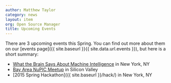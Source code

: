 ```yaml
---
author: Matthew Taylor
category: news
layout: item
org: Open Source Manager
title: Upcoming Events
---
```


There are 3 upcoming events this Spring. You can find out more about them on our
[events page]({{ site.baseurl }}{{ site.data.url.events }}), but here is a short
summary:

* <i></i> [What the Brain Says About Machine Intelligence](http://www.meetup.com/numenta/events/220895892/)
  in New York, NY
* <i></i> [Bay Area NuPIC Meetup](http://www.meetup.com/numenta/events/220690176/)
  in Silicon Valley
* <i></i> [2015 Spring Hackathon]({{ site.baseurl }}/hack/) in New York, NY
